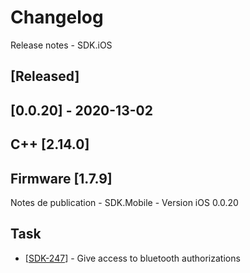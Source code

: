 # Changelog
Release notes - SDK.iOS

## [Released]

## [0.0.20] - 2020-13-02
## C++ [2.14.0]
## Firmware [1.7.9]

Notes de publication - SDK.Mobile - Version iOS 0.0.20

## Task

*   [[SDK-247](https://mybrain.atlassian.net/browse/SDK-247)] - Give access to bluetooth authorizations
